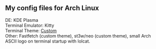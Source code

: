 ## My config files for Arch Linux
DE: KDE Plasma<br>
Terminal Emulator: Kitty<br>
Terminal Theme: <a href="https://github.com/zodajam/config/tree/main/kitty">Custom</a><br>
Other: Fastfetch (custom theme), st3w/neo (custom theme), small Arch ASCII logo on terminal startup with lolcat.
